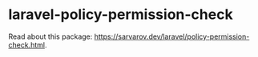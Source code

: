 # laravel-policy-permission-check

Read about this package: https://sarvarov.dev/laravel/policy-permission-check.html.
